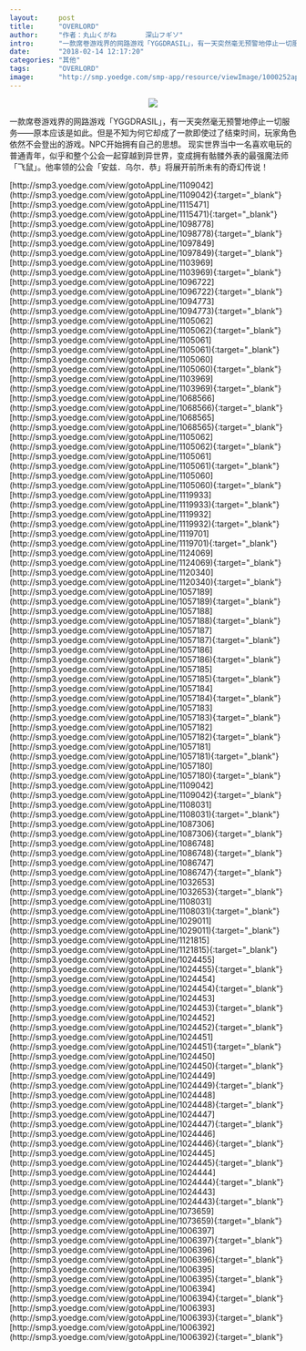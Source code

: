 ```yaml
---
layout:     post
title:      "OVERLORD"
author:     "作者：丸山くがね       深山フギソ"
intro:      "一款席卷游戏界的网路游戏「YGGDRASIL」，有一天突然毫无预警地停止一切服务——原本应该是如此。但是不知为何它却成了一款即使过了结束时间，玩家角色依然不会登出的游戏。NPC开始拥有自己的思想。 现实世界当中一名喜欢电玩的普通青年，似乎和整个公会一起穿越到异世界，变成拥有骷髅外表的最强魔法师「飞鼠」。他率领的公会「安兹．乌尔．恭」将展开前所未有的奇幻传说！"
date:       "2018-02-14 12:17:20"
categories: "其他"
tags:       "OVERLORD"
image:      "http://smp.yoedge.com/smp-app/resource/viewImage/1000252appline.png"
---
```

<div style="text-align: center">
<p><img src="http://smp.yoedge.com/smp-app/resource/viewImage/1000252appline.png"/></p>
</div>
<p class="post-meta">
<span>一款席卷游戏界的网路游戏「YGGDRASIL」，有一天突然毫无预警地停止一切服务——原本应该是如此。但是不知为何它却成了一款即使过了结束时间，玩家角色依然不会登出的游戏。NPC开始拥有自己的思想。 现实世界当中一名喜欢电玩的普通青年，似乎和整个公会一起穿越到异世界，变成拥有骷髅外表的最强魔法师「飞鼠」。他率领的公会「安兹．乌尔．恭」将展开前所未有的奇幻传说！</span>
</p>
[http://smp3.yoedge.com/view/gotoAppLine/1109042](http://smp3.yoedge.com/view/gotoAppLine/1109042){:target="_blank"}
[http://smp3.yoedge.com/view/gotoAppLine/1115471](http://smp3.yoedge.com/view/gotoAppLine/1115471){:target="_blank"}
[http://smp3.yoedge.com/view/gotoAppLine/1098778](http://smp3.yoedge.com/view/gotoAppLine/1098778){:target="_blank"}
[http://smp3.yoedge.com/view/gotoAppLine/1097849](http://smp3.yoedge.com/view/gotoAppLine/1097849){:target="_blank"}
[http://smp3.yoedge.com/view/gotoAppLine/1103969](http://smp3.yoedge.com/view/gotoAppLine/1103969){:target="_blank"}
[http://smp3.yoedge.com/view/gotoAppLine/1096722](http://smp3.yoedge.com/view/gotoAppLine/1096722){:target="_blank"}
[http://smp3.yoedge.com/view/gotoAppLine/1094773](http://smp3.yoedge.com/view/gotoAppLine/1094773){:target="_blank"}
[http://smp3.yoedge.com/view/gotoAppLine/1105062](http://smp3.yoedge.com/view/gotoAppLine/1105062){:target="_blank"}
[http://smp3.yoedge.com/view/gotoAppLine/1105061](http://smp3.yoedge.com/view/gotoAppLine/1105061){:target="_blank"}
[http://smp3.yoedge.com/view/gotoAppLine/1105060](http://smp3.yoedge.com/view/gotoAppLine/1105060){:target="_blank"}
[http://smp3.yoedge.com/view/gotoAppLine/1103969](http://smp3.yoedge.com/view/gotoAppLine/1103969){:target="_blank"}
[http://smp3.yoedge.com/view/gotoAppLine/1068566](http://smp3.yoedge.com/view/gotoAppLine/1068566){:target="_blank"}
[http://smp3.yoedge.com/view/gotoAppLine/1068565](http://smp3.yoedge.com/view/gotoAppLine/1068565){:target="_blank"}
[http://smp3.yoedge.com/view/gotoAppLine/1105062](http://smp3.yoedge.com/view/gotoAppLine/1105062){:target="_blank"}
[http://smp3.yoedge.com/view/gotoAppLine/1105061](http://smp3.yoedge.com/view/gotoAppLine/1105061){:target="_blank"}
[http://smp3.yoedge.com/view/gotoAppLine/1105060](http://smp3.yoedge.com/view/gotoAppLine/1105060){:target="_blank"}
[http://smp3.yoedge.com/view/gotoAppLine/1119933](http://smp3.yoedge.com/view/gotoAppLine/1119933){:target="_blank"}
[http://smp3.yoedge.com/view/gotoAppLine/1119932](http://smp3.yoedge.com/view/gotoAppLine/1119932){:target="_blank"}
[http://smp3.yoedge.com/view/gotoAppLine/1119701](http://smp3.yoedge.com/view/gotoAppLine/1119701){:target="_blank"}
[http://smp3.yoedge.com/view/gotoAppLine/1124069](http://smp3.yoedge.com/view/gotoAppLine/1124069){:target="_blank"}
[http://smp3.yoedge.com/view/gotoAppLine/1120340](http://smp3.yoedge.com/view/gotoAppLine/1120340){:target="_blank"}
[http://smp3.yoedge.com/view/gotoAppLine/1057189](http://smp3.yoedge.com/view/gotoAppLine/1057189){:target="_blank"}
[http://smp3.yoedge.com/view/gotoAppLine/1057188](http://smp3.yoedge.com/view/gotoAppLine/1057188){:target="_blank"}
[http://smp3.yoedge.com/view/gotoAppLine/1057187](http://smp3.yoedge.com/view/gotoAppLine/1057187){:target="_blank"}
[http://smp3.yoedge.com/view/gotoAppLine/1057186](http://smp3.yoedge.com/view/gotoAppLine/1057186){:target="_blank"}
[http://smp3.yoedge.com/view/gotoAppLine/1057185](http://smp3.yoedge.com/view/gotoAppLine/1057185){:target="_blank"}
[http://smp3.yoedge.com/view/gotoAppLine/1057184](http://smp3.yoedge.com/view/gotoAppLine/1057184){:target="_blank"}
[http://smp3.yoedge.com/view/gotoAppLine/1057183](http://smp3.yoedge.com/view/gotoAppLine/1057183){:target="_blank"}
[http://smp3.yoedge.com/view/gotoAppLine/1057182](http://smp3.yoedge.com/view/gotoAppLine/1057182){:target="_blank"}
[http://smp3.yoedge.com/view/gotoAppLine/1057181](http://smp3.yoedge.com/view/gotoAppLine/1057181){:target="_blank"}
[http://smp3.yoedge.com/view/gotoAppLine/1057180](http://smp3.yoedge.com/view/gotoAppLine/1057180){:target="_blank"}
[http://smp3.yoedge.com/view/gotoAppLine/1109042](http://smp3.yoedge.com/view/gotoAppLine/1109042){:target="_blank"}
[http://smp3.yoedge.com/view/gotoAppLine/1108031](http://smp3.yoedge.com/view/gotoAppLine/1108031){:target="_blank"}
[http://smp3.yoedge.com/view/gotoAppLine/1087306](http://smp3.yoedge.com/view/gotoAppLine/1087306){:target="_blank"}
[http://smp3.yoedge.com/view/gotoAppLine/1086748](http://smp3.yoedge.com/view/gotoAppLine/1086748){:target="_blank"}
[http://smp3.yoedge.com/view/gotoAppLine/1086747](http://smp3.yoedge.com/view/gotoAppLine/1086747){:target="_blank"}
[http://smp3.yoedge.com/view/gotoAppLine/1032653](http://smp3.yoedge.com/view/gotoAppLine/1032653){:target="_blank"}
[http://smp3.yoedge.com/view/gotoAppLine/1108031](http://smp3.yoedge.com/view/gotoAppLine/1108031){:target="_blank"}
[http://smp3.yoedge.com/view/gotoAppLine/1029011](http://smp3.yoedge.com/view/gotoAppLine/1029011){:target="_blank"}
[http://smp3.yoedge.com/view/gotoAppLine/1121815](http://smp3.yoedge.com/view/gotoAppLine/1121815){:target="_blank"}
[http://smp3.yoedge.com/view/gotoAppLine/1024455](http://smp3.yoedge.com/view/gotoAppLine/1024455){:target="_blank"}
[http://smp3.yoedge.com/view/gotoAppLine/1024454](http://smp3.yoedge.com/view/gotoAppLine/1024454){:target="_blank"}
[http://smp3.yoedge.com/view/gotoAppLine/1024453](http://smp3.yoedge.com/view/gotoAppLine/1024453){:target="_blank"}
[http://smp3.yoedge.com/view/gotoAppLine/1024452](http://smp3.yoedge.com/view/gotoAppLine/1024452){:target="_blank"}
[http://smp3.yoedge.com/view/gotoAppLine/1024451](http://smp3.yoedge.com/view/gotoAppLine/1024451){:target="_blank"}
[http://smp3.yoedge.com/view/gotoAppLine/1024450](http://smp3.yoedge.com/view/gotoAppLine/1024450){:target="_blank"}
[http://smp3.yoedge.com/view/gotoAppLine/1024449](http://smp3.yoedge.com/view/gotoAppLine/1024449){:target="_blank"}
[http://smp3.yoedge.com/view/gotoAppLine/1024448](http://smp3.yoedge.com/view/gotoAppLine/1024448){:target="_blank"}
[http://smp3.yoedge.com/view/gotoAppLine/1024447](http://smp3.yoedge.com/view/gotoAppLine/1024447){:target="_blank"}
[http://smp3.yoedge.com/view/gotoAppLine/1024446](http://smp3.yoedge.com/view/gotoAppLine/1024446){:target="_blank"}
[http://smp3.yoedge.com/view/gotoAppLine/1024445](http://smp3.yoedge.com/view/gotoAppLine/1024445){:target="_blank"}
[http://smp3.yoedge.com/view/gotoAppLine/1024444](http://smp3.yoedge.com/view/gotoAppLine/1024444){:target="_blank"}
[http://smp3.yoedge.com/view/gotoAppLine/1024443](http://smp3.yoedge.com/view/gotoAppLine/1024443){:target="_blank"}
[http://smp3.yoedge.com/view/gotoAppLine/1073659](http://smp3.yoedge.com/view/gotoAppLine/1073659){:target="_blank"}
[http://smp3.yoedge.com/view/gotoAppLine/1006397](http://smp3.yoedge.com/view/gotoAppLine/1006397){:target="_blank"}
[http://smp3.yoedge.com/view/gotoAppLine/1006396](http://smp3.yoedge.com/view/gotoAppLine/1006396){:target="_blank"}
[http://smp3.yoedge.com/view/gotoAppLine/1006395](http://smp3.yoedge.com/view/gotoAppLine/1006395){:target="_blank"}
[http://smp3.yoedge.com/view/gotoAppLine/1006394](http://smp3.yoedge.com/view/gotoAppLine/1006394){:target="_blank"}
[http://smp3.yoedge.com/view/gotoAppLine/1006393](http://smp3.yoedge.com/view/gotoAppLine/1006393){:target="_blank"}
[http://smp3.yoedge.com/view/gotoAppLine/1006392](http://smp3.yoedge.com/view/gotoAppLine/1006392){:target="_blank"}


